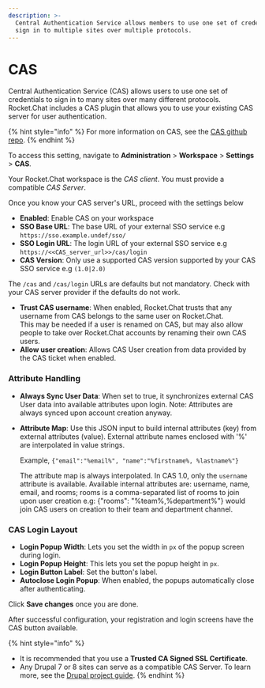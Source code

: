 ```yaml
---
description: >-
  Central Authentication Service allows members to use one set of credentials to
  sign in to multiple sites over multiple protocols.
---
```


# CAS

Central Authentication Service (CAS) allows users to use one set of credentials to sign in to many sites over many different protocols. Rocket.Chat includes a CAS plugin that allows you to use your existing CAS server for user authentication.

{% hint style="info" %}
For more information on CAS, see the [CAS github repo](https://github.com/apereo/cas).
{% endhint %}

To access this setting, navigate to **Administration** > **Workspace** > **Settings** > **CAS**.

Your Rocket.Chat workspace is the _CAS client_. You must provide a compatible _CAS Server_.

Once you know your CAS server's URL, proceed with the settings below

* **Enabled**: Enable CAS on your workspace
* **SSO Base URL**: The base URL of your external SSO service e.g `https://sso.example.undef/sso/`
* **SSO Login URL**: The login URL of your external SSO service e.g `https://<<CAS_server_url>>/cas/login`
* **CAS Version**: Only use a supported CAS version supported by your CAS SSO service e.g `(1.0|2.0)`

The `/cas` and `/cas/login` URLs are defaults but not mandatory. Check with your CAS server provider if the defaults do not work.

* **Trust CAS username**: When enabled, Rocket.Chat trusts that any username from CAS belongs to the same user on Rocket.Chat.\
  This may be needed if a user is renamed on CAS, but may also allow people to take over Rocket.Chat accounts by renaming their own CAS users.
* **Allow user creation**: Allows CAS User creation from data provided by the CAS ticket when enabled.

### Attribute Handling

* **Always Sync User Data**: When set to true, it synchronizes external CAS User data into available attributes upon login. Note: Attributes are always synced upon account creation anyway.
*   **Attribute Map**: Use this JSON input to build internal attributes (key) from external attributes (value). External attribute names enclosed with '%' are interpolated in value strings.

    Example, `{"email":"%email%", "name":"%firstname%, %lastname%"}`

    The attribute map is always interpolated. In CAS 1.0, only the `username` attribute is available. Available internal attributes are: username, name, email, and rooms; rooms is a comma-separated list of rooms to join upon user creation e.g: {"rooms": "%team%,%department%"} would join CAS users on creation to their team and department channel.

### CAS Login Layout

* **Login Popup Width**: Lets you set the width in `px` of the popup screen during login.
* **Login Popup Height**: This lets you set the popup height in `px`.
* **Login Button Label**: Set the button's label.
* **Autoclose Login Popup**: When enabled, the popups automatically close after authenticating.

Click **Save changes** once you are done.

After successful configuration, your registration and login screens have the CAS button available.

{% hint style="info" %}
* It is recommended that you use a **Trusted CA Signed SSL Certificate**.
* Any Drupal 7 or 8 sites can serve as a compatible CAS Server. To learn more, see the  [Drupal project guide](https://www.drupal.org/project/cas).
{% endhint %}
